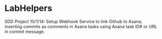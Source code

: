 LabHelpers
==========

SDD Project
10/1/14: Setup Webhook Service to link Github to Asana; inserting commits as comments in Asana tasks using Asana task ID# or URL in commit message.
